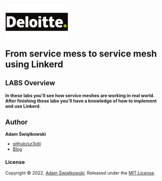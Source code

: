 <img src="logo.png" alt="Deloitte logo" width="200" align="left">
<br><br>
<br><br>
<br><br>

# From service mess to service mesh using Linkerd

## LABS Overview

#### In these labs you'll see how service meshes are working in real world. After finishing these labs you'll have a knowledge of how to implement and use Linkerd.

## Author

**Adam Świątkowski**

* [github/sz3jdii](https://github.com/sz3jdii)
* [Blog](https://cloudybarz.com/)

### License

Copyright © 2022, [Adam Świątkowski](https://github.com/sz3jdii).
Released under the [MIT License](LICENSE).
